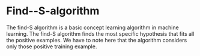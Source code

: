 # Find--S-algorithm
The find-S algorithm is a basic concept learning algorithm in machine learning. The find-S algorithm finds the most specific hypothesis that fits all the positive examples. We have to note here that the algorithm considers only those positive training example.
